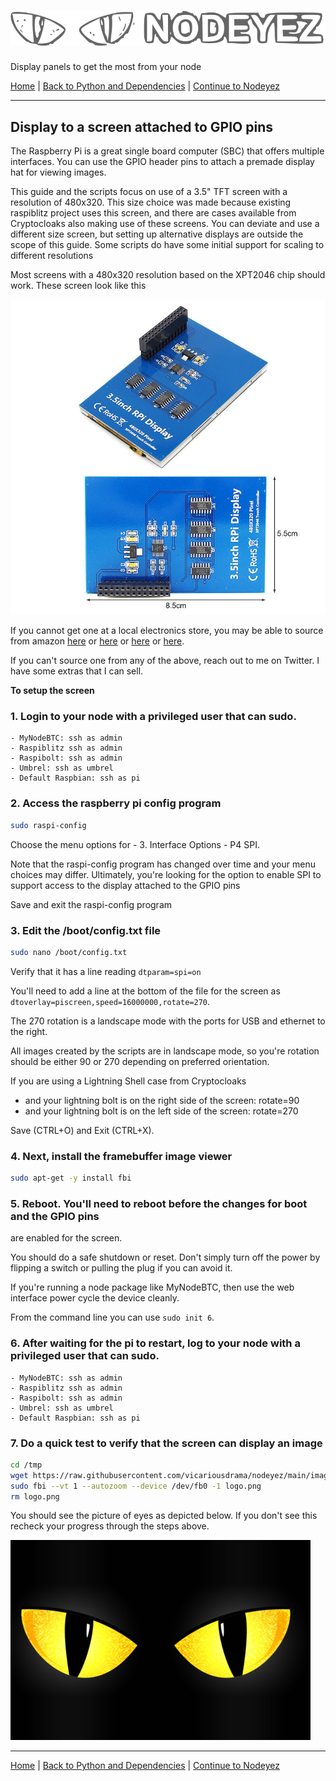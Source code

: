# ![Nodeyez](https://raw.githubusercontent.com/vicariousdrama/nodeyez/main/images/nodeyez.svg)
Display panels to get the most from your node

[Home](../README.md) | [Back to Python and Dependencies](./install-2-pythondeps.md) | [Continue to Nodeyez](./install-4-nodeyez.md)

---

## Display to a screen attached to GPIO pins

The Raspberry Pi is a great single board computer (SBC) that offers multiple
interfaces.  You can use the GPIO header pins to attach a premade display hat
for viewing images.  

This guide and the scripts focus on use of a 3.5" TFT screen with a resolution
of 480x320.  This size choice was made because existing raspiblitz project uses
this screen, and there are cases available from Cryptocloaks also making use of
these screens.  You can deviate and use a different size screen, but setting
up alternative displays are outside the scope of this guide.  Some scripts do
have some initial support for scaling to different resolutions

Most screens with a 480x320 resolution based on the XPT2046 chip should work.
These screen look like this

![image of the 3.5" TFT screen for raspberry pi](../images/xpt2046-tft-piscreen.jpg)

If you cannot get one at a local electronics store, you may be able to source
from amazon [here](https://www.amazon.com/gp/product/B07V9WW96D) 
  or [here](https://www.amazon.com/gp/product/B07L414LZP)
  or [here](https://www.amazon.com/gp/product/B08KZXSJW2)
  or [here](https://www.amazon.com/gp/product/B083C12N57).  

If you can't source one from any of the above, reach out to me on Twitter.
I have some extras that I can sell.

**To setup the screen**

### 1.  Login to your node with a privileged user that can sudo.
    - MyNodeBTC: ssh as admin
    - Raspiblitz ssh as admin
    - Raspibolt: ssh as admin
    - Umbrel: ssh as umbrel
    - Default Raspbian: ssh as pi

### 2. Access the raspberry pi config program

   ```sh
   sudo raspi-config
   ```

   Choose the menu options for 
     - 3. Interface Options
     - P4 SPI.  

   Note that the raspi-config program has changed over time and your menu
   choices may differ. Ultimately, you're looking for the option to enable
   SPI to support access to the display attached to the GPIO pins

   Save and exit the raspi-config program

### 3. Edit the /boot/config.txt file

   ```sh
   sudo nano /boot/config.txt
   ```

   Verify that it has a line reading `dtparam=spi=on`

   You'll need to add a line at the bottom of the file for the screen as 
   `dtoverlay=piscreen,speed=16000000,rotate=270`.  

   The 270 rotation is a landscape mode with the ports for USB and ethernet to
   the right.  

   All images created by the scripts are in landscape mode, so you're rotation 
   should be either 90 or 270 depending on preferred orientation.  

   If you are using a Lightning Shell case from Cryptocloaks 
   - and your lightning bolt is on the right side of the screen: rotate=90
   - and your lightning bolt is on the left side of the screen: rotate=270

   Save (CTRL+O) and Exit (CTRL+X).

### 4. Next, install the framebuffer image viewer 

   ```sh
   sudo apt-get -y install fbi
   ```

### 5. Reboot. You'll need to reboot before the changes for boot and the GPIO pins
   are enabled for the screen.  

   You should do a safe shutdown or reset. Don't simply turn off the power by
   flipping a switch or pulling the plug if you can avoid it.

   If you're running a node package like MyNodeBTC, then use the web interface
   power cycle the device cleanly.  

   From the command line you can use `sudo init 6`.

### 6. After waiting for the pi to restart, log to your node with a privileged user that can sudo.
    - MyNodeBTC: ssh as admin
    - Raspiblitz ssh as admin
    - Raspibolt: ssh as admin
    - Umbrel: ssh as umbrel
    - Default Raspbian: ssh as pi

### 7. Do a quick test to verify that the screen can display an image

   ```sh
   cd /tmp
   wget https://raw.githubusercontent.com/vicariousdrama/nodeyez/main/images/logo.png
   sudo fbi --vt 1 --autozoom --device /dev/fb0 -1 logo.png
   rm logo.png
   ```

   You should see the picture of eyes as depicted below.  If you don't see this
   recheck your progress through the steps above.

   ![nodeyez logo](../images/logo.png)   

---

[Home](../README.md) | [Back to Python and Dependencies](./install-2-pythondeps.md) | [Continue to Nodeyez](./install-4-nodeyez.md)

